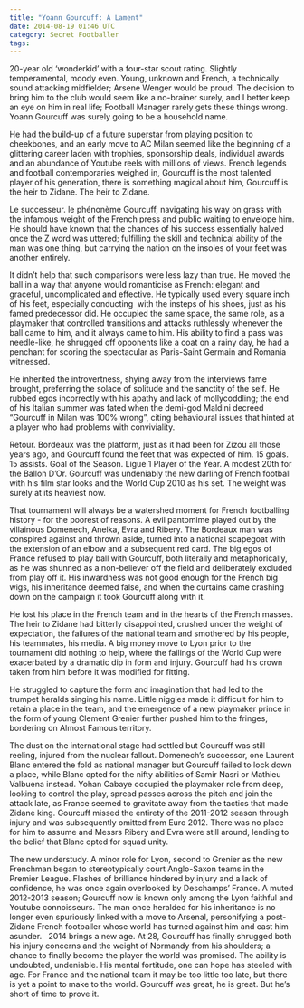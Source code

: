```yaml
---
title: "Yoann Gourcuff: A Lament"
date: 2014-08-19 01:46 UTC
category: Secret Footballer
tags:
---
```


20-year old ‘wonderkid’ with a four-star scout rating. Slightly temperamental, moody even. Young, unknown and French, a technically sound attacking midfielder; Arsene Wenger would be proud. The decision to bring him to the club would seem like a no-brainer surely, and I better keep an eye on him in real life; Football Manager rarely gets these things wrong. Yoann Gourcuff was surely going to be a household name.

He had the build-up of a future superstar from playing position to cheekbones, and an early move to AC Milan seemed like the beginning of a glittering career laden with trophies, sponsorship deals, individual awards and an abundance of Youtube reels with millions of views. French legends and football contemporaries weighed in, Gourcuff is the most talented player of his generation, there is something magical about him, Gourcuff is the heir to Zidane. The heir to Zidane.

Le successeur. le phénonème Gourcuff, navigating his way on grass with the infamous weight of the French press and public waiting to envelope him. He should have known that the chances of his success essentially halved once the Z word was uttered; fulfilling the skill and technical ability of the man was one thing, but carrying the nation on the insoles of your feet was another entirely.

It didn’t help that such comparisons were less lazy than true. He moved the ball in a way that anyone would romanticise as French: elegant and graceful, uncomplicated and effective. He typically used every square inch of his feet, especially conducting  with the insteps of his shoes, just as his famed predecessor did. He occupied the same space, the same role, as a playmaker that controlled transitions and attacks ruthlessly whenever the ball came to him, and it always came to him. His ability to find a pass was needle-like, he shrugged off opponents like a coat on a rainy day, he had a penchant for scoring the spectacular as Paris-Saint Germain and Romania witnessed.

He inherited the introvertness, shying away from the interviews fame brought, preferring the solace of solitude and the sanctity of the self. He rubbed egos incorrectly with his apathy and lack of mollycoddling; the end of his Italian summer was fated when the demi-god Maldini decreed “Gourcuff in Milan was 100% wrong”, citing behavioural issues that hinted at a player who had problems with conviviality.

Retour. Bordeaux was the platform, just as it had been for Zizou all those years ago, and Gourcuff found the feet that was expected of him. 15 goals. 15 assists. Goal of the Season. Ligue 1 Player of the Year. A modest 20th for the Ballon D’Or. Gourcuff was undeniably the new darling of French football with his film star looks and the World Cup 2010 as his set. The weight was surely at its heaviest now.

That tournament will always be a watershed moment for French footballing history - for the poorest of reasons. A evil pantomime played out by the villainous Domenech, Anelka, Evra and Ribery. The Bordeaux man was conspired against and thrown aside, turned into a national scapegoat with the extension of an elbow and a subsequent red card. The big egos of France refused to play ball with Gourcuff, both literally and metaphorically, as he was shunned as a non-believer off the field and deliberately excluded from play off it. His inwardness was not good enough for the French big wigs, his inheritance deemed false, and when the curtains came crashing down on the campaign it took Gourcuff along with it.

He lost his place in the French team and in the hearts of the French masses. The heir to Zidane had bitterly disappointed, crushed under the weight of expectation, the failures of the national team and smothered by his people, his teammates, his media. A big money move to Lyon prior to the tournament did nothing to help, where the failings of the World Cup were exacerbated by a dramatic dip in form and injury. Gourcuff had his crown taken from him before it was modified for fitting.

He struggled to capture the form and imagination that had led to the trumpet heralds singing his name. Little niggles made it difficult for him to retain a place in the team, and the emergence of a new playmaker prince in the form of young Clement Grenier further pushed him to the fringes, bordering on Almost Famous territory.

The dust on the international stage had settled but Gourcuff was still reeling, injured from the nuclear fallout. Domenech’s successor, one Laurent Blanc entered the fold as national manager but Gourcuff failed to lock down a place, while Blanc opted for the nifty abilities of Samir Nasri or Mathieu Valbuena instead. Yohan Cabaye occupied the playmaker role from deep, looking to control the play, spread passes across the pitch and join the attack late, as France seemed to gravitate away from the tactics that made Zidane king. Gourcuff missed the entirety of the 2011-2012 season through injury and was subsequently omitted from Euro 2012. There was no place for him to assume and Messrs Ribery and Evra were still around, lending to the belief that Blanc opted for squad unity.

The new understudy. A minor role for Lyon, second to Grenier as the new Frenchman began to stereotypically court Anglo-Saxon teams in the Premier League. Flashes of brilliance hindered by injury and a lack of confidence, he was once again overlooked by Deschamps’ France. A muted 2012-2013 season; Gourcuff now is known only among the Lyon faithful and Youtube connoisseurs. The man once heralded for his inheritance is no longer even spuriously linked with a move to Arsenal, personifying a post-Zidane French footballer whose world has turned against him and cast him asunder.
 
2014 brings a new age. At 28, Gourcuff has finally shrugged both his injury concerns and the weight of Normandy from his shoulders; a chance to finally become the player the world was promised. The ability is undoubted, undeniable. His mental fortitude, one can hope has steeled with age. For France and the national team it may be too little too late, but there is yet a point to make to the world. Gourcuff was great, he is great. But he’s short of time to prove it.